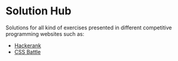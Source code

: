 # Solution Hub

Solutions for all kind of exercises presented in different competitive programming websites such as:
- [Hackerank](https://www.hackerrank.com/dashboard)
- [CSS Battle](https://cssbattle.dev/)
